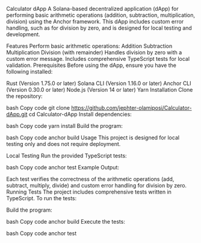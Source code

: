 Calculator dApp
A Solana-based decentralized application (dApp) for performing basic arithmetic operations (addition, subtraction, multiplication, division) using the Anchor framework. This dApp includes custom error handling, such as for division by zero, and is designed for local testing and development.

Features
Perform basic arithmetic operations:
Addition
Subtraction
Multiplication
Division (with remainder)
Handles division by zero with a custom error message.
Includes comprehensive TypeScript tests for local validation.
Prerequisites
Before using the dApp, ensure you have the following installed:

Rust (Version 1.75.0 or later)
Solana CLI (Version 1.16.0 or later)
Anchor CLI (Version 0.30.0 or later)
Node.js (Version 14 or later)
Yarn
Installation
Clone the repository:

bash
Copy code
git clone https://github.com/jephter-olamiposi/Calculator-dApp.git
cd Calculator-dApp
Install dependencies:

bash
Copy code
yarn install
Build the program:

bash
Copy code
anchor build
Usage
This project is designed for local testing only and does not require deployment.

Local Testing
Run the provided TypeScript tests:

bash
Copy code
anchor test
Example Output:

Each test verifies the correctness of the arithmetic operations (add, subtract, multiply, divide) and custom error handling for division by zero.
Running Tests
The project includes comprehensive tests written in TypeScript. To run the tests:

Build the program:

bash
Copy code
anchor build
Execute the tests:

bash
Copy code
anchor test
